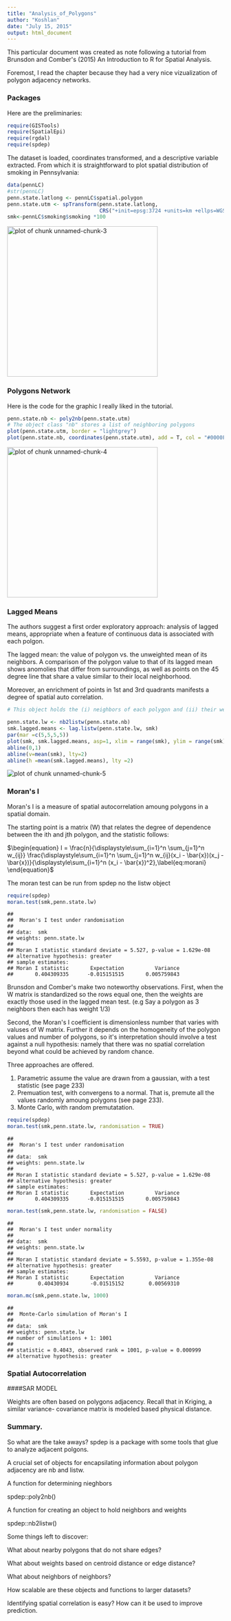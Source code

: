 ```yaml
---
title: "Analysis_of_Polygons"
author: "Koshlan"
date: "July 15, 2015"
output: html_document
---
```


This particular document was created as note following a tutorial from Brunsdon and Comber's 
(2015) An Introduction to R for Spatial Analysis. 

Foremost, I read the chapter because they had a very nice vizualization of 
polygon adjacency networks.

### Packages
Here are the preliminaries:

```r
require(GISTools)
require(SpatialEpi)
require(rgdal)
require(spdep)
```

The dataset is loaded, coordinates transformed, and a descriptive variable extracted.
From which it is straightforward to plot spatial distribution of smoking in Pennsylvania:

```r
data(pennLC)
#str(pennLC)
penn.state.latlong <- pennLC$spatial.polygon
penn.state.utm <- spTransform(penn.state.latlong, 
                              CRS("+init=epsg:3724 +units=km +ellps=WGS84"))
smk<-pennLC$smoking$smoking *100
```

<img src="figure/unnamed-chunk-3-1.png" title="plot of chunk unnamed-chunk-3" alt="plot of chunk unnamed-chunk-3" width="350px" />

### Polygons Network
Here is the code for the graphic I really liked in the tutorial.

```r
penn.state.nb <- poly2nb(penn.state.utm)
# The object class "nb" stores a list of neighboring polygons
plot(penn.state.utm, border = "lightgrey")
plot(penn.state.nb, coordinates(penn.state.utm), add = T, col = "#0000FF50", lwd = 2)
```

<img src="figure/unnamed-chunk-4-1.png" title="plot of chunk unnamed-chunk-4" alt="plot of chunk unnamed-chunk-4" width="350px" />

### Lagged Means
The authors suggest a first order exploratory approach:
analysis of lagged means, appropriate when a feature of continuous data is associated with each polgon.

The lagged mean: the value of polygon vs. the unweighted mean of its neighbors. 
A comparison of the polygon value to that of its lagged mean shows anomolies 
that differ from surroundings, as well as points on the 45 degree line that 
share a value similar to their local neighborhood. 

Moreover, an enrichment of points in 1st and 3rd quadrants 
manifests a degree of spatial auto correlation.


```r
# This object holds the (i) neighbors of each polygon and (ii) their weights

penn.state.lw <- nb2listw(penn.state.nb)
smk.lagged.means <- lag.listw(penn.state.lw, smk)
par(mar =c(5,5,5,5))
plot(smk, smk.lagged.means, asp=1, xlim = range(smk), ylim = range(smk))
abline(0,1)
abline(v=mean(smk), lty=2)
abline(h =mean(smk.lagged.means), lty =2)
```

![plot of chunk unnamed-chunk-5](figure/unnamed-chunk-5-1.png) 

### Moran's I
Moran's I is a measure of spatial autocorrelation amoung polygons in a spatial domain.

The starting point is a matrix (W) that relates the degree of dependence between
the ith and jth polygon, and the statistic follows:

 $\begin{equation}
I = \frac{n}{\displaystyle\sum_{i=1}^n \sum_{j=1}^n w_{ij}}
\frac{\displaystyle\sum_{i=1}^n \sum_{j=1}^n w_{ij}(x_i - \bar{x})(x_j -
  \bar{x})}{\displaystyle\sum_{i=1}^n (x_i - \bar{x})^2},\label{eq:morani}
\end{equation}$

The moran test can be run from spdep no the listw object

```r
require(spdep)
moran.test(smk,penn.state.lw)
```

```
## 
## 	Moran's I test under randomisation
## 
## data:  smk  
## weights: penn.state.lw  
## 
## Moran I statistic standard deviate = 5.527, p-value = 1.629e-08
## alternative hypothesis: greater
## sample estimates:
## Moran I statistic       Expectation          Variance 
##       0.404309335      -0.015151515       0.005759843
```

Brunsdon and Comber's make two noteworthy observations. First, 
when the W matrix is standardized so the rows equal one, then the weights are 
exactly those used in the lagged mean test. (e.g Say a polygon as 3 neighbors then each has weight 1/3) 

Second, the Moran's I coefficient is dimensionless number that varies with valuses of W matrix. 
Further it depends on the homogeneity of the polygon values and number of polygons, so
it's interpretation should involve a test against a null hypothesis: namely that there was 
no spatial correlation beyond what could be achieved by random chance.

Three approaches are offered.

1. Parametric assume the value are drawn from a gaussian, with a test statistic (see page 233)
2. Premuation test, with convergens to a normal. That is, premute all the values randomly amoung polygons (see page 233).
3. Monte Carlo, with random premutatation.


```r
require(spdep)
moran.test(smk,penn.state.lw, randomisation = TRUE)
```

```
## 
## 	Moran's I test under randomisation
## 
## data:  smk  
## weights: penn.state.lw  
## 
## Moran I statistic standard deviate = 5.527, p-value = 1.629e-08
## alternative hypothesis: greater
## sample estimates:
## Moran I statistic       Expectation          Variance 
##       0.404309335      -0.015151515       0.005759843
```

```r
moran.test(smk,penn.state.lw, randomisation = FALSE)
```

```
## 
## 	Moran's I test under normality
## 
## data:  smk  
## weights: penn.state.lw  
## 
## Moran I statistic standard deviate = 5.5593, p-value = 1.355e-08
## alternative hypothesis: greater
## sample estimates:
## Moran I statistic       Expectation          Variance 
##        0.40430934       -0.01515152        0.00569310
```

```r
moran.mc(smk,penn.state.lw, 1000)
```

```
## 
## 	Monte-Carlo simulation of Moran's I
## 
## data:  smk 
## weights: penn.state.lw  
## number of simulations + 1: 1001 
## 
## statistic = 0.4043, observed rank = 1001, p-value = 0.000999
## alternative hypothesis: greater
```


### Spatial Autocorrelation

####SAR MODEL

Weights are often based on polygons adjacency. Recall that in Kriging, a similar variance- 
covariance matrix is modeled based physical distance.

### Summary. 

So what are the take aways? spdep is a package 
with some tools that glue to analyze adjacent polgons.

A crucial set of objects for encapsilating information about polygon adjacency are nb and listw.

A function for determining nieghbors

spdep::poly2nb()

A function for creating an object to hold neighbors and weights 

spdep::nb2listw()

Some things left to discover:

What about nearby polygons that do not share edges?

What about weights based on centroid distance or edge distance?

What about neighbors of neighbors?

How scalable are these objects and functions to larger datasets?

Identifying spatial correlation is easy? How can it be used to improve prediction.
